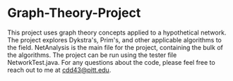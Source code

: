 # Graph-Theory-Project
This project uses graph theory concepts applied to a hypothetical network. The project explores Dykstra's, Prim's, and other applicable algorithms to the field. NetAnalysis is the main file for the project, containing the bulk of the algorithms. The project can be run using the tester file NetworkTest.java. For any questions about the code, please feel free to reach out to me at cdd43@pitt.edu.
